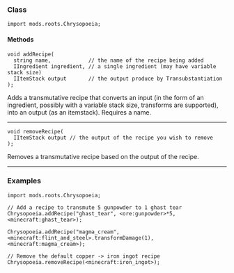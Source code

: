 
### Class

```zenscript
import mods.roots.Chrysopoeia;
```

#### Methods

```zenscript
void addRecipe(
  string name,            // the name of the recipe being added
  IIngredient ingredient, // a single ingredient (may have variable stack size)
  IItemStack output       // the output produce by Transubstantiation
);
```

Adds a transmutative recipe that converts an input (in the form of an ingredient, possibly with a variable stack size, transforms are supported), into an output (as an itemstack). Requires a name.

---


```zenscript
void removeRecipe(
  IItemStack output // the output of the recipe you wish to remove
);
```

Removes a transmutative recipe based on the output of the recipe.

---


### Examples

```zenscript
import mods.roots.Chrysopoeia;

// Add a recipe to transmute 5 gunpowder to 1 ghast tear
Chrysopoeia.addRecipe("ghast_tear", <ore:gunpowder>*5, <minecraft:ghast_tear>);

Chrysopoeia.addRecipe("magma_cream", <minecraft:flint_and_steel>.transformDamage(1), <minecraft:magma_cream>);

// Remove the default copper -> iron ingot recipe
Chrysopoeia.removeRecipe(<minecraft:iron_ingot>);
```
